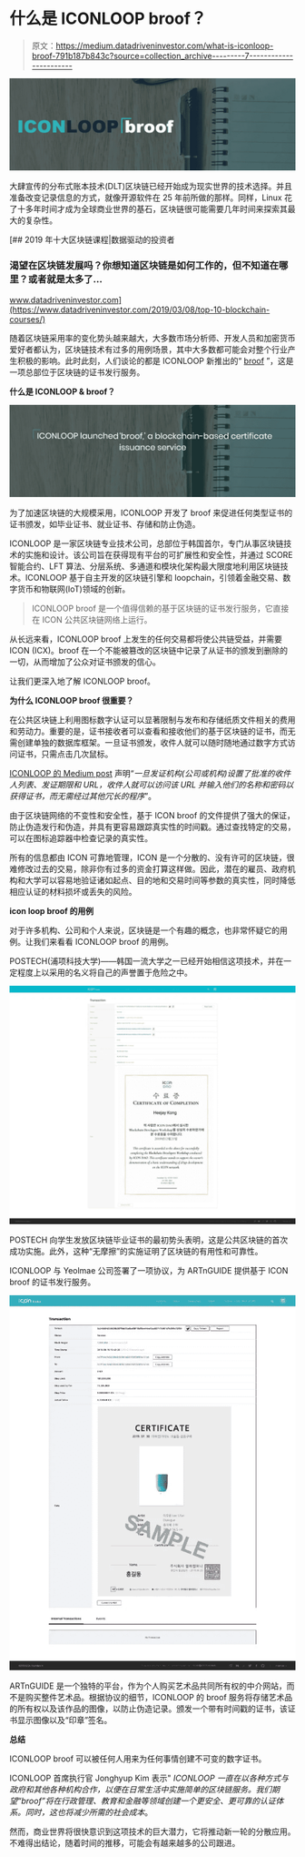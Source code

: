 # 什么是 ICONLOOP broof？

> 原文：<https://medium.datadriveninvestor.com/what-is-iconloop-broof-791b187b843c?source=collection_archive---------7----------------------->

![](img/1ad489c1a0623769eee7c792147176e2.png)

大肆宣传的分布式账本技术(DLT)区块链已经开始成为现实世界的技术选择。并且准备改变记录信息的方式，就像开源软件在 25 年前所做的那样。同样，Linux 花了十多年时间才成为全球商业世界的基石，区块链很可能需要几年时间来探索其最大的复杂性。

[](https://www.datadriveninvestor.com/2019/03/08/top-10-blockchain-courses/) [## 2019 年十大区块链课程|数据驱动的投资者

### 渴望在区块链发展吗？你想知道区块链是如何工作的，但不知道在哪里？或者就是太多了…

www.datadriveninvestor.com](https://www.datadriveninvestor.com/2019/03/08/top-10-blockchain-courses/) 

随着区块链采用率的变化势头越来越大，大多数市场分析师、开发人员和加密货币爱好者都认为，区块链技术有过多的用例场景，其中大多数都可能会对整个行业产生积极的影响。此时此刻，人们谈论的都是 ICONLOOP 新推出的“ [broof](http://broof.io) ”，这是一项总部位于区块链的证书发行服务。

**什么是 ICONLOOP & broof？**

![](img/723d8798e9ea7ac8658a23fcea2a829e.png)

为了加速区块链的大规模采用，ICONLOOP 开发了 broof 来促进任何类型证书的证书颁发，如毕业证书、就业证书、存储和防止伪造。

ICONLOOP 是一家区块链专业技术公司，总部位于韩国首尔，专门从事区块链技术的实施和设计。该公司旨在获得现有平台的可扩展性和安全性，并通过 SCORE 智能合约、LFT 算法、分层系统、多通道和模块化架构最大限度地利用区块链技术。ICONLOOP 基于自主开发的区块链引擎和 loopchain，引领着金融交易、数字货币和物联网(IoT)领域的创新。

> ICONLOOP broof 是一个值得信赖的基于区块链的证书发行服务，它直接在 ICON 公共区块链网络上运行。

从长远来看，ICONLOOP broof 上发生的任何交易都将使公共链受益，并需要 ICON (ICX)。broof 在一个不能被篡改的区块链中记录了从证书的颁发到删除的一切，从而增加了公众对证书颁发的信心。

让我们更深入地了解 ICONLOOP broof。

**为什么 ICONLOOP broof 很重要？**

在公共区块链上利用图标数字认证可以显著限制与发布和存储纸质文件相关的费用和劳动力。重要的是，证书接收者可以查看和接收他们的基于区块链的证书，而无需创建单独的数据库框架。一旦证书颁发，收件人就可以随时随地通过数字方式访问证书，只需点击几次鼠标。

[ICONLOOP 的 Medium post](https://medium.com/helloiconworld/iconloop-launches-broof-a-blockchain-based-certificate-issuance-service-e24e956c5ea3) 声明“*一旦发证机构(公司或机构)设置了批准的收件人列表、发证期限和 URL，收件人就可以访问该 URL 并输入他们的名称和密码以获得证书，而无需经过其他冗长的程序*”。

由于区块链网络的不变性和安全性，基于 ICON broof 的文件提供了强大的保证，防止伪造发行和伪造，并具有更容易跟踪真实性的时间戳。通过查找特定的交易，可以在图标追踪器中检查记录的真实性。

所有的信息都由 ICON 可靠地管理，ICON 是一个分散的、没有许可的区块链，很难修改过去的交易，除非你有过多的资金打算这样做。因此，潜在的雇员、政府机构和大学可以容易地验证诸如起点、目的地和交易时间等参数的真实性，同时降低相应认证的材料损坏或丢失的风险。

**icon loop broof 的用例**

对于许多机构、公司和个人来说，区块链是一个有趣的概念，也非常怀疑它的用例。让我们来看看 ICONLOOP broof 的用例。

POSTECH(浦项科技大学)——韩国一流大学之一已经开始相信这项技术，并在一定程度上以采用的名义将自己的声誉置于危险之中。

![](img/81ab272c1da58dea8e5377c1715c4d44.png)

POSTECH 向学生发放区块链毕业证书的最初势头表明，这是公共区块链的首次成功实施。此外，这种“无摩擦”的实施证明了区块链的有用性和可靠性。

ICONLOOP 与 Yeolmae 公司签署了一项协议，为 ARTnGUIDE 提供基于 ICON broof 的证书发行服务。

![](img/7eca2516ecf4f94a43ce1f14b52d7673.png)

ARTnGUIDE 是一个独特的平台，作为个人购买艺术品共同所有权的中介网站，而不是购买整件艺术品。根据协议的细节，ICONLOOP 的 broof 服务将存储艺术品的所有权以及该作品的图像，以防止伪造记录。颁发一个带有时间戳的证书，该证书显示图像以及“印章”签名。

**总结**

ICONLOOP broof 可以被任何人用来为任何事情创建不可变的数字证书。

ICONLOOP 首席执行官 Jonghyup Kim 表示" *ICONLOOP 一直在以各种方式与政府和其他各种机构合作，以便在日常生活中实施简单的区块链服务。我们期望“broof”将在行政管理、教育和金融等领域创建一个更安全、更可靠的认证体系。同时，这也将减少所需的社会成本*。

然而，商业世界将很快意识到这项技术的巨大潜力，它将推动新一轮的分散应用。不难得出结论，随着时间的推移，可能会有越来越多的公司跟进。